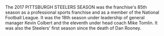The 2017 PITTSBURGH STEELERS SEASON was the franchise's 85th season as a professional sports franchise and as a member of the National Football League. It was the 18th season under leadership of general manager Kevin Colbert and the eleventh under head coach Mike Tomlin. It was also the Steelers' first season since the death of Dan Rooney.
